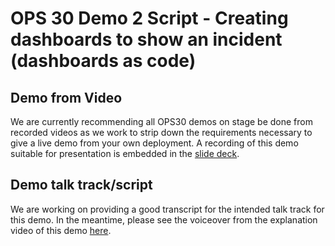 # OPS 30 Demo 2 Script - Creating dashboards to show an incident (dashboards as code)

## Demo from Video

We are currently recommending all OPS30 demos on stage be done from recorded videos as we work to strip down the requirements necessary to give a live demo from your own deployment. A recording of this demo suitable for presentation is embedded in the [slide deck](../presentations.md).

## Demo talk track/script

We are working on providing a good transcript for the intended talk track for this demo. In the meantime, please see the voiceover from the explanation video of this demo [here](https://globaleventcdn.blob.core.windows.net/assets/ops/ops30/video/OPS30_Demo2.mp4).
